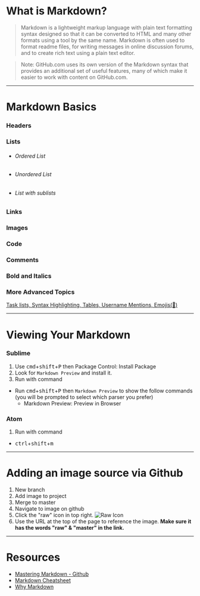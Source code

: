 # What is Markdown?

> Markdown is a lightweight markup language with plain text formatting syntax designed so that it can be converted to HTML and many other formats using a tool by the same name. Markdown is often used to format readme files, for writing messages in online discussion forums, and to create rich text using a plain text editor.

> Note: GitHub.com uses its own version of the Markdown syntax that provides an additional set of useful features, many of which make it easier to work with content on GitHub.com.

<hr>

# Markdown Basics

### Headers
<!-- ###### h6 -->
<!-- ##### h5 -->
<!-- #### h4 -->
<!-- ### h3 -->
<!-- ## h2 -->
<!-- # h1 -->

### Lists
  - ###### Ordered List
  - ###### Unordered List
  - ###### List with sublists

### Links
<!-- [This is how you link.](https://www.google.com/webhp?sourceid=chrome-instant&rlz=1C5CHFA_enUS729US730&ion=1&espv=2&ie=UTF-8#q=linking+in+markdown) -->

### Images
<!-- ![Zoe Image](./lolzoe.jpg) -->

### Code

### Comments

### Bold and Italics

### More Advanced Topics
[Task lists, Syntax Highlighting,  Tables, Username Mentions, Emojis(:metal:)](https://guides.github.com/features/mastering-markdown/#)

<hr>

# Viewing Your Markdown
### Sublime
1. Use <kbd>cmd</kbd>+<kbd>shift</kbd>+<kbd>P</kbd> then Package Control: Install Package
1. Look for `Markdown Preview` and install it.
1. Run with command
  - Run <kbd>cmd</kbd>+<kbd>shift</kbd>+<kbd>P</kbd> then `Markdown Preview` to show the follow commands (you will be prompted to select which parser you prefer)
	- Markdown Preview: Preview in Browser

### Atom
1. Run with command
  - <kbd>ctrl</kbd>+<kbd>shift</kbd>+<kbd>m</kbd>


<hr>


# Adding an image source via Github
1. New branch
1. Add image to project
1. Merge to master
1. Navigate to image on github
1. Click the "raw" icon in top right. ![Raw Icon]()
1. Use the URL at the top of the page to reference the image. **Make sure it has the words "raw" & "master" in the link.**

<hr>

# Resources
- [Mastering Markdown - Github](https://guides.github.com/features/mastering-markdown/)
- [Markdown Cheatsheet](https://github.com/adam-p/markdown-here/wiki/Markdown-Cheatsheet)
- [Why Markdown](http://brettterpstra.com/2011/08/31/why-markdown-a-two-minute-explanation/)
